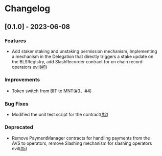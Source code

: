 # Changelog
## [0.1.0] - 2023-06-08

### Features
- Add staker staking and unstaking permission mechanism, Implementing a mechanism in the Delegation that directly triggers a stake update on the BLSRegistry, add SlashRecorder contract for on chain record operators evil([#1](https://github.com/mantlenetworkio/eignlayr-contracts/pull/1))

### Improvements
- Token switch from BIT to MNT([#3](https://github.com/mantlenetworkio/eignlayr-contracts/pull/3)、[#4](https://github.com/mantlenetworkio/eignlayr-contracts/pull/4))

### Bug Fixes
- Modified the unit test script for the contract([#2](https://github.com/mantlenetworkio/eignlayr-contracts/pull/2))

### Deprecated
- Remove PaymentManager contracts for handling payments from the AVS to operators, remove Slashing mechanism for slashing operators evil([#5](https://github.com/mantlenetworkio/eignlayr-contracts/pull/5))